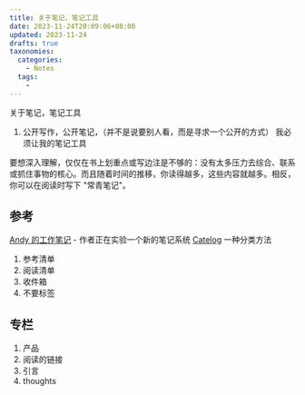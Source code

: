```yaml
---
title: 关于笔记，笔记工具
date: 2023-11-24T20:09:06+08:00
updated: 2023-11-24
drafts: true
taxonomies:
  categories:
    - Notes
  tags:
    -
---
```


关于笔记，笔记工具

<!-- more -->

1. 公开写作，公开笔记，（并不是说要别人看，而是寻求一个公开的方式）
   我必须让我的笔记工具

要想深入理解，仅仅在书上划重点或写边注是不够的：没有太多压力去综合、联系或抓住事物的核心。而且随着时间的推移，你读得越多，这些内容就越多。相反，你可以在阅读时写下 "常青笔记"。

## 参考

[Andy 的工作笔记](https://notes.andymatuschak.org/%C2%A7Note-writing_systems) - 作者正在实验一个新的笔记系统
[Catelog](https://dev.to/amitnovick/a-catalog-of-your-files-2nd7) 一种分类方法

1. 参考清单
2. 阅读清单
3. 收件箱
4. 不要标签

## 专栏

1. 产品
2. 阅读的链接
3. 引言
4. thoughts
